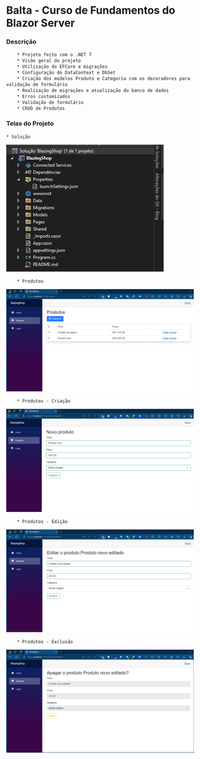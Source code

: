 # Balta - Curso de Fundamentos do Blazor Server

### Descrição
        * Projeto feito com o .NET 7
        * Visão geral do projeto
        * Utilização do EFCore e migrações
        * Configuração do DataContext e DbSet
        * Criação dos modelos Produto e Categoria com os decoradores para validação de formulário
        * Realização de migrações e atualização do banco de dados
        * Erros customizados
        * Validação de formulário
        * CRUD de Produtos

### Telas do Projeto
	* Solução
![](Images/solution.png?raw=true)

        * Produtos
![](Images/products.png?raw=true)

        * Produtos - Criação
![](Images/products-create.png?raw=true)

        * Produtos - Edição
![](Images/products-edit.png?raw=true)

        * Produtos - Exclusão
![](Images/products-delete.png?raw=true)